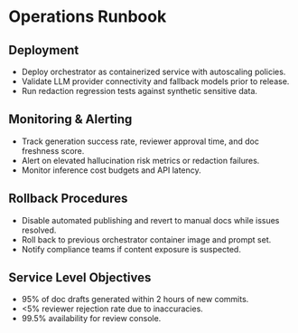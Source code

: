 # Operations Runbook

## Deployment
- Deploy orchestrator as containerized service with autoscaling policies.
- Validate LLM provider connectivity and fallback models prior to release.
- Run redaction regression tests against synthetic sensitive data.

## Monitoring & Alerting
- Track generation success rate, reviewer approval time, and doc freshness score.
- Alert on elevated hallucination risk metrics or redaction failures.
- Monitor inference cost budgets and API latency.

## Rollback Procedures
- Disable automated publishing and revert to manual docs while issues resolved.
- Roll back to previous orchestrator container image and prompt set.
- Notify compliance teams if content exposure is suspected.

## Service Level Objectives
- 95% of doc drafts generated within 2 hours of new commits.
- <5% reviewer rejection rate due to inaccuracies.
- 99.5% availability for review console.
